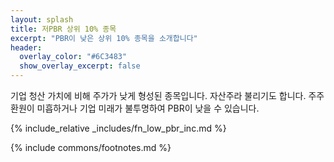 ```yaml
---
layout: splash
title: 저PBR 상위 10% 종목
excerpt: "PBR이 낮은 상위 10% 종목을 소개합니다"
header:
  overlay_color: "#6C3483"
  show_overlay_excerpt: false
---
```


기업 청산 가치에 비해 주가가 낮게 형성된 종목입니다. 자산주라 불리기도 합니다. 주주환원이 미흡하거나 기업 미래가 불투명하여 PBR이 낮을 수 있습니다.

{% include_relative _includes/fn_low_pbr_inc.md %}


{% include commons/footnotes.md %}
